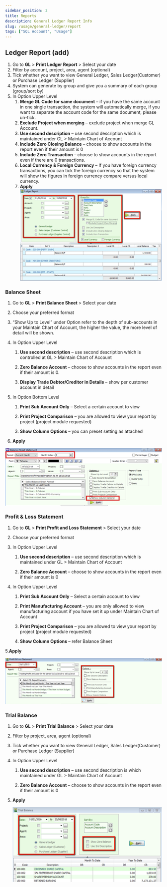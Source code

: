 ```yaml
---
sidebar_position: 2
title: Reports
description: General Ledger Report Info
slug: /usage/general-ledger/report
tags: ["SQL Account", "Usage"]
---
```


## Ledger Report (add)

1. Go to **GL** > **Print Ledger Report** > Select your date
2. Filter by account, project, area, agent (optional)
3. Tick whether you want to view General Ledger, Sales Ledger(Customer) or Purchase Ledger (Supplier)
4. System can generate by group and give you a summary of each group (group/sort by)
5. In Option Upper Level
    1. **Merge GL Code for same document** – if you have the same account in one single transaction, the system will automatically merge, if you want to separate the account code for the same document, please un-tick.
    2. **Exclude Project when merging** – exclude project when merge GL Account.
    3. **Use second description** – use second description which is maintained under GL > Maintain Chart of Account
    4. **Include Zero Closing Balance** – choose to show accounts in the report even if their amount is 0
    5. **Include Zero Transaction** – choose to show accounts in the report even if there are 0 transactions.
    6. **Local Currency & Foreign Currency** – If you have foreign currency transactions, you can tick the foreign currency so that the system will show the figures in foreign currency compare versus local currency.
    7. **Apply**
![1](../../../static/img/general-ledger/glreport/ledge-rpt.png)

### Balance Sheet

1. Go to **GL** > **Print Balance Sheet** > Select your date

2. Choose your preferred format

3. “Show Up to Level” under Option refer to the depth of sub-accounts in your Maintain Chart of Account, the higher the value, the more level of detail will be shown.

4. In Option Upper Level

    1. **Use second description** – use second description which is controlled at GL > Maintain Chart of Account

    2. **Zero Balance Account** – choose to show accounts in the report even if their amount is 0.

    3. **Display Trade Debtor/Creditor in Details** – show per customer account in detail

5. In Option Bottom Level

    1. **Print Sub Account Only** – Select a certain account to view

    2. **Print Project Comparison** – you are allowed to view your report by project (project module requested)

    3. **Show Column Options** – you can preset setting as attached

6. **Apply**

![2](../../../static/img/general-ledger/glreport/bal-sheet.png)

### Profit & Loss Statement

1. Go to **GL** > **Print Profit and Loss Statement** > Select your date

2. Choose your preferred format

3. In Option Upper Level

   1. **Use second description** – use second description which is maintained under GL > Maintain Chart of Account

   2. **Zero Balance Account** – choose to show accounts in the report even if their amount is 0

4. In Option Upper Level

   1. **Print Sub Account Only** – Select a certain account to view

   2. **Print Manufacturing Account** – you are only allowed to view manufacturing account if you have set it up under Maintain Chart of Account

   3. **Print Project Comparison** – you are allowed to view your report by project (project module requested)

   4. **Show Column Options** – refer Balance Sheet

5.**Apply**

   ![3](../../../static/img/general-ledger/glreport/pnl-state.png)

### Trial Balance

1. Go to **GL** > **Print Trial Balance** > Select your date

2. Filter by project, area, agent (optional)

3. Tick whether you want to view General Ledger, Sales Ledger(Customer) or Purchase Ledger (Supplier)

4. In Option Upper Level

   1. **Use second description** – use second description is which maintained under GL > Maintain Chart of Account

   2. **Zero Balance Account** – choose to show accounts in the report even if their amount is 0

5. **Apply**

   ![4](../../../static/img/general-ledger/glreport/trial-bal.png)
